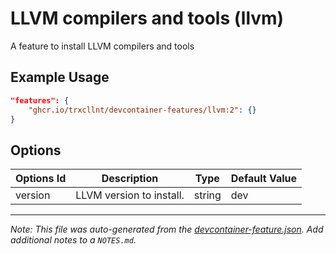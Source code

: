 
# LLVM compilers and tools (llvm)

A feature to install LLVM compilers and tools

## Example Usage

```json
"features": {
    "ghcr.io/trxcllnt/devcontainer-features/llvm:2": {}
}
```

## Options

| Options Id | Description | Type | Default Value |
|-----|-----|-----|-----|
| version | LLVM version to install. | string | dev |



---

_Note: This file was auto-generated from the [devcontainer-feature.json](https://github.com/trxcllnt/devcontainer-features/blob/main/src/llvm/devcontainer-feature.json).  Add additional notes to a `NOTES.md`._

